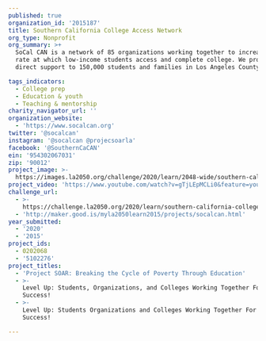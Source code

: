 ```yaml
---
published: true
organization_id: '2015187'
title: Southern California College Access Network
org_type: Nonprofit
org_summary: >+
  SoCal CAN is a network of 85 organizations working together to increase the
  rate at which low-income students access and complete college. We provide
  direct support to 150,000 students and families in Los Angeles County.  

tags_indicators:
  - College prep
  - Education & youth
  - Teaching & mentorship
charity_navigator_url: ''
organization_website:
  - 'https://www.socalcan.org'
twitter: '@socalcan'
instagram: '@socalcan @projecsoarla'
facebook: '@SouthernCaCAN'
ein: '954302067031'
zip: '90012'
project_image: >-
  https://images.la2050.org/challenge/2020/learn/2048-wide/southern-california-college-access-network.jpg
project_video: 'https://www.youtube.com/watch?v=gTjLEpMCLi0&feature=youtu.be'
challenge_url:
  - >-
    https://challenge.la2050.org/2020/learn/southern-california-college-access-network/
  - 'http://maker.good.is/myla2050learn2015/projects/socalcan.html'
year_submitted:
  - '2020'
  - '2015'
project_ids:
  - 0202068
  - '5102276'
project_titles:
  - 'Project SOAR: Breaking the Cycle of Poverty Through Education'
  - >-
    Level Up: Students, Organizations, and Colleges Working Together For College
    Success! 
  - >-
    Level Up: Students Organizations and Colleges Working Together For College
    Success!

---
```

